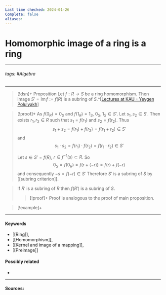 ```yaml
---
Last time checked: 2024-01-26
Complete: false
aliases:
---
```

# Homomorphic image of a ring is a ring
***
###### tags: #Algebra 
***
>[!dsn]+ Proposition
>Let $f:R\to S$ be a ring homomorphism. Then image $S'=\operatorname{Im}f:=f(R)$ is a subring of $S$.^[[Lectures at KAU - Yevgen Polulyakh](https://drive.google.com/drive/folders/1OBF4iFXhiyJQ2lVaDTRnDEnyDf6hImIg)]

>[!proof]+
>As $f(0_{R})=0_{S}$ and  $f(1_{R})=1_{S}$, $0_{S},1_{S}\in S'$.
>Let $s_{1},s_{2}\in S'$. Then exists $r_{1},r_{2}\in R$ such that $s_{1}=f(r_{1})$ and $s_{2}=f(r_{2})$. Thus
>$$s_{1}+s_{2}=f(r_{1})+f(r_{2})=f(r_{1}+r_{2})\in S'$$
>and
>$$s_{1}\cdot s_{2}=f(r_{1})\cdot f(r_{2})=f(r_{1}\cdot r_{2})\in S'$$
>
>Let $s\in S'=f(R)$, $r\in f^{-1}(s)\subset R$.
>So
>$$0_{S}=f(0_{R})=f(r+(-r))=f(r)+f(-r)$$
>and consequently $-s=f(-r)\in S'$
>Therefore $S'$ is a subring of $S$ by [[subring criterion]].

>If $R'$ is a subring of $R$ then $f(R')$ is a subring of $S$.
>>[!proof]+
>>Proof is analogous to the proof of main proposition.

>[!example]+ 
>
***
#### Keywords
- [[Ring]],
- [[Homomorphism]],
- [[Kernel and image of a mapping]],
- [[Preimage]]
#### Possibly related
- 
***
#### Sources: